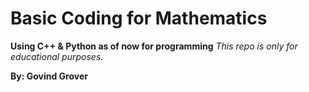 # Basic Coding for Mathematics
**Using C++ & Python as of now for programming**
_This repo is only for educational purposes._

**By: Govind Grover**
